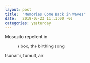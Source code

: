 ```yaml
---
layout: post
title:  "Memories Come Back in Waves"
date:   2019-05-23 11:11:00 -00
categories: yesterday
---
```


Mosquito repellent in

&nbsp; &nbsp; &nbsp; &nbsp; &nbsp; a box, the birthing song<!--more-->


tsunami, tumult, air
